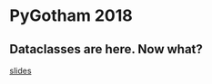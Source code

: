 # PyGotham 2018

## Dataclasses are here. Now what?

[slides](https://sjirwin.github.io/pygotham2108-dataclasses/)
